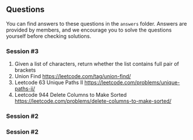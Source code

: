 ## Questions
You can find answers to these questions in the `answers` folder. Answers are provided by members, and we encourage you to solve the questions yourself before checking solutions.
### Session #3
1. Given a list of characters, return whether the list contains full pair of brackets
2. Union Find https://leetcode.com/tag/union-find/
3. Leetcode 63 Unique Paths II
 https://leetcode.com/problems/unique-paths-ii/
4. Leetcode 944 Delete Columns to Make Sorted
https://leetcode.com/problems/delete-columns-to-make-sorted/
### Session #2

### Session #2